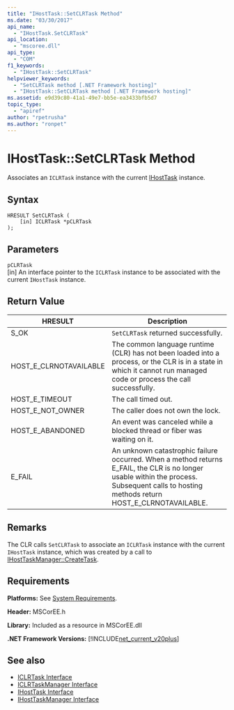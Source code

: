 ```yaml
---
title: "IHostTask::SetCLRTask Method"
ms.date: "03/30/2017"
api_name: 
  - "IHostTask.SetCLRTask"
api_location: 
  - "mscoree.dll"
api_type: 
  - "COM"
f1_keywords: 
  - "IHostTask::SetCLRTask"
helpviewer_keywords: 
  - "SetCLRTask method [.NET Framework hosting]"
  - "IHostTask::SetCLRTask method [.NET Framework hosting]"
ms.assetid: e9d39c80-41a1-49e7-bb5e-ea3433bfb5d7
topic_type: 
  - "apiref"
author: "rpetrusha"
ms.author: "ronpet"
---
```

# IHostTask::SetCLRTask Method
Associates an `ICLRTask` instance with the current [IHostTask](../../../../docs/framework/unmanaged-api/hosting/ihosttask-interface.md) instance.  
  
## Syntax  
  
```  
HRESULT SetCLRTask (  
    [in] ICLRTask *pCLRTask  
);  
```  
  
## Parameters  
 `pCLRTask`  
 [in] An interface pointer to the `ICLRTask` instance to be associated with the current `IHostTask` instance.  
  
## Return Value  
  
|HRESULT|Description|  
|-------------|-----------------|  
|S_OK|`SetCLRTask` returned successfully.|  
|HOST_E_CLRNOTAVAILABLE|The common language runtime (CLR) has not been loaded into a process, or the CLR is in a state in which it cannot run managed code or process the call successfully.|  
|HOST_E_TIMEOUT|The call timed out.|  
|HOST_E_NOT_OWNER|The caller does not own the lock.|  
|HOST_E_ABANDONED|An event was canceled while a blocked thread or fiber was waiting on it.|  
|E_FAIL|An unknown catastrophic failure occurred. When a method returns E_FAIL, the CLR is no longer usable within the process. Subsequent calls to hosting methods return HOST_E_CLRNOTAVAILABLE.|  
  
## Remarks  
 The CLR calls `SetCLRTask` to associate an `ICLRTask` instance with the current `IHostTask` instance, which was created by a call to [IHostTaskManager::CreateTask](../../../../docs/framework/unmanaged-api/hosting/ihosttaskmanager-createtask-method.md).  
  
## Requirements  
 **Platforms:** See [System Requirements](../../../../docs/framework/get-started/system-requirements.md).  
  
 **Header:** MSCorEE.h  
  
 **Library:** Included as a resource in MSCorEE.dll  
  
 **.NET Framework Versions:** [!INCLUDE[net_current_v20plus](../../../../includes/net-current-v20plus-md.md)]  
  
## See also
- [ICLRTask Interface](../../../../docs/framework/unmanaged-api/hosting/iclrtask-interface.md)
- [ICLRTaskManager Interface](../../../../docs/framework/unmanaged-api/hosting/iclrtaskmanager-interface.md)
- [IHostTask Interface](../../../../docs/framework/unmanaged-api/hosting/ihosttask-interface.md)
- [IHostTaskManager Interface](../../../../docs/framework/unmanaged-api/hosting/ihosttaskmanager-interface.md)
